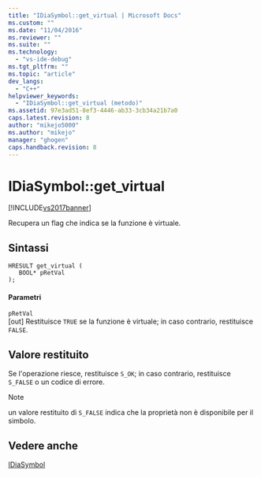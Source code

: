 ```yaml
---
title: "IDiaSymbol::get_virtual | Microsoft Docs"
ms.custom: ""
ms.date: "11/04/2016"
ms.reviewer: ""
ms.suite: ""
ms.technology: 
  - "vs-ide-debug"
ms.tgt_pltfrm: ""
ms.topic: "article"
dev_langs: 
  - "C++"
helpviewer_keywords: 
  - "IDiaSymbol::get_virtual (metodo)"
ms.assetid: 97e3ad51-8ef3-4446-ab33-3cb34a21b7a0
caps.latest.revision: 8
author: "mikejo5000"
ms.author: "mikejo"
manager: "ghogen"
caps.handback.revision: 8
---
```

# IDiaSymbol::get_virtual
[!INCLUDE[vs2017banner](../../code-quality/includes/vs2017banner.md)]

Recupera un flag che indica se la funzione è virtuale.  
  
## Sintassi  
  
```cpp#  
HRESULT get_virtual (   
   BOOL* pRetVal  
);  
```  
  
#### Parametri  
 `pRetVal`  
 \[out\]  Restituisce `TRUE` se la funzione è virtuale; in caso contrario, restituisce  `FALSE`.  
  
## Valore restituito  
 Se l'operazione riesce, restituisce `S_OK`; in caso contrario, restituisce  `S_FALSE` o un codice di errore.  
  
> [!NOTE]
>  un valore restituito di `S_FALSE` indica che la proprietà non è disponibile per il simbolo.  
  
## Vedere anche  
 [IDiaSymbol](../../debugger/debug-interface-access/idiasymbol.md)